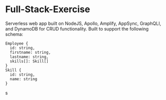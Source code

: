 # Full-Stack-Exercise
Serverless web app built on NodeJS, Apollo, Amplify, AppSync, GraphQLI, and DynamoDB for CRUD functionality. 
Built to support the following schema:
``` 
Employee {
  id: string,
  firstname: string,
  lastname: string,
  skills[]: Skill[]
}
Skill {
  id: string,
  name: string
}
```
s
